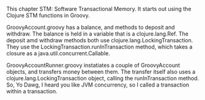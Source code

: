 This chapter STM: Software Transactional Memory. It starts out using the Clojure STM functions in Groovy.    

GroovyAccount.groovy has a balance, and methods to deposit and withdraw. The balance is held in a variable that is a clojure.lang.Ref. The deposit amd withdraw methods both use clojure.lang.LockingTransaction. They use the LockingTransaction.runInTransaction method, which takes a closure as a java.util.concurrent.Callable.    
    
GroovyAccountRunner.groovy instatiates a couple of GroovyAccount objects, and transfers money between them. The transfer itself also uses a clojure.lang.LockingTransaction object, calling the runInTransaction method. So, Yo Dawg, I heard you like JVM concurrency, so I called a transaction within a transaction.    

